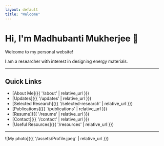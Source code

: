 ```yaml
---
layout: default
title: "Welcome"
---
```


# Hi, I'm Madhubanti Mukherjee 👋

Welcome to my personal website!

I am a researcher with interest in designing energy materials.

---

## Quick Links

- [About Me]({{ '/about' | relative_url }})
- [Updates]({{ '/updates' | relative_url }})
- [Selected Research]({{ '/selected-research' | relative_url }})
- [Publications]({{ '/publications' | relative_url }})
- [Resume]({{ '/resume' | relative_url }})
- [Contact]({{ '/contact' | relative_url }})
- [Useful Resources]({{ '/resources' | relative_url }})

---

![My photo]({{ '/assets/Profile.jpeg' | relative_url }})
